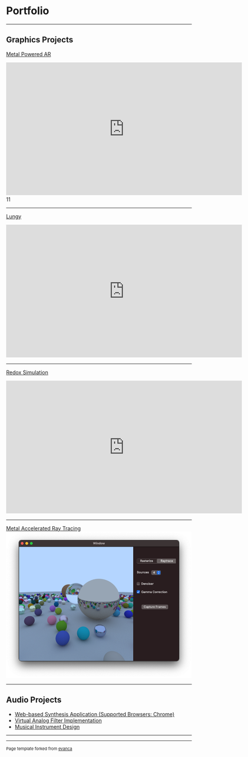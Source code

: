 # Portfolio

---

## Graphics Projects

[Metal Powered AR](https://sites.gold.ac.uk/computing-project-prizes/eoin-roe/)
<iframe title="vimeo-player" src="https://player.vimeo.com/video/635632180?h=13599d66b0" width="640" height="360" frameborder="0" allowfullscreen></iframe>11

---
[Lungy](https://www.lungy.app)
<iframe title="vimeo-player" src="https://vimeo.com/733244705" width="640" height="360" frameborder="0" allowfullscreen></iframe>

---
[Redox Simulation](https://sites.gold.ac.uk/computing-project-prizes/eoin-roe/)
<!-- <img src="images/rust.png?raw=true"/> -->
<iframe title="vimeo-player" src="https://player.vimeo.com/video/635644577?h=cf957cef33" width="640" height="360" frameborder="0" allowfullscreen></iframe>

---
[Metal Accelerated Ray Tracing](https://twitter.com/eoinrroe/status/1341084039453831168)
<img src="images/mixed.png?raw=true"/>

---

## Audio Projects

- [Web-based Synthesis Application (Supported Browsers: Chrome)](http://colorsynth.herokuapp.com/)
- [Virtual Analog Filter Implementation](https://github.com/eoinroe/MorphableFilter)
- [Musical Instrument Design](https://blog.bela.io/music-and-audio-programming-teaching/)

---




---
<p style="font-size:11px">Page template forked from <a href="https://github.com/evanca/quick-portfolio">evanca</a></p>
<!-- Remove above link if you don't want to attibute -->
